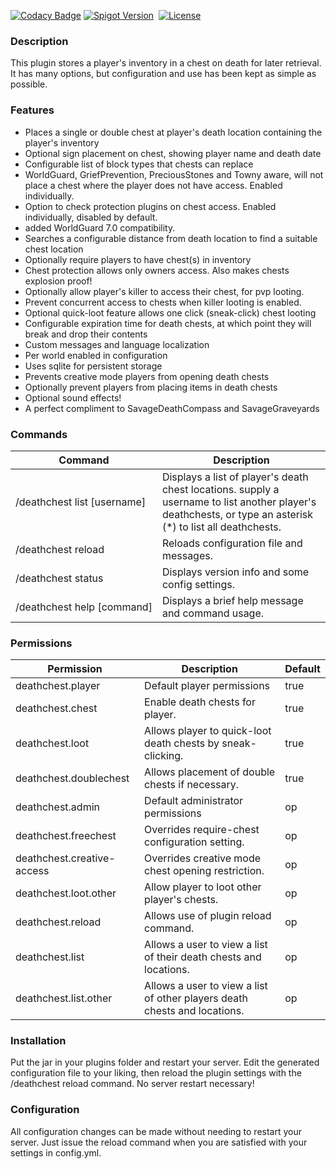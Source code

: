 [![Codacy Badge](https://api.codacy.com/project/badge/Grade/871d864a23794c6583cc5eb7a930a8e4)](https://app.codacy.com/gh/tim-savage/SavageDeathChest?utm_source=github.com&utm_medium=referral&utm_content=tim-savage/SavageDeathChest&utm_campaign=Badge_Grade_Settings)
[![Spigot Version](https://badgen.net/static/spigot-api/1.21.7?color=yellow)](https://spigotmc.org)
&nbsp;[![License](https://badgen.net/static/license/GPLv3)](https://www.gnu.org/licenses/gpl-3.0)

### Description

This plugin stores a player's inventory in a chest on death for later retrieval. 
It has many options, but configuration and use has been kept as simple as possible.

### Features

* Places a single or double chest at player's death location containing the player's inventory
* Optional sign placement on chest, showing player name and death date
* Configurable list of block types that chests can replace
* WorldGuard, GriefPrevention, PreciousStones and Towny aware, will not place a chest where the player does not have access. Enabled individually.
* Option to check protection plugins on chest access. Enabled individually, disabled by default.
* added WorldGuard 7.0 compatibility.
* Searches a configurable distance from death location to find a suitable chest location
* Optionally require players to have chest(s) in inventory
* Chest protection allows only owners access. Also makes chests explosion proof!
* Optionally allow player's killer to access their chest, for pvp looting.
* Prevent concurrent access to chests when killer looting is enabled.
* Optional quick-loot feature allows one click (sneak-click) chest looting
* Configurable expiration time for death chests, at which point they will break and drop their contents
* Custom messages and language localization
* Per world enabled in configuration
* Uses sqlite for persistent storage
* Prevents creative mode players from opening death chests
* Optionally prevent players from placing items in death chests
* Optional sound effects!
* A perfect compliment to SavageDeathCompass and SavageGraveyards

### Commands

| Command                                 | Description                                                                                                                                                 |
|-----------------------------------------|-------------------------------------------------------------------------------------------------------------------------------------------------------------|
| /deathchest&nbsp;list&nbsp;\[username\] | Displays a list of player's death chest locations. supply a username to list another player's deathchests, or type an asterisk (*) to list all deathchests. |
| /deathchest&nbsp;reload                 | Reloads configuration file and messages.                                                                                                                    |
| /deathchest&nbsp;status                 | Displays version info and some config settings.                                                                                                             |
| /deathchest&nbsp;help&nbsp;\[command\]  | Displays a brief help message and command usage.                                                                                                            |

### Permissions

| Permission                 | Description                                                               | Default |
|----------------------------|---------------------------------------------------------------------------|---------|
| deathchest.player          | Default player permissions                                                | true    |
| deathchest.chest           | Enable death chests for player.                                           | true    |
| deathchest.loot            | Allows player to quick-loot death chests by sneak-clicking.               | true    |
| deathchest.doublechest     | Allows placement of double chests if necessary.                           | true    |
| deathchest.admin           | Default administrator permissions                                         | op      |
| deathchest.freechest       | Overrides require-chest configuration setting.                            | op      |
| deathchest.creative-access | Overrides creative mode chest opening restriction.                        | op      |
| deathchest.loot.other      | Allow player to loot other player's chests.                               | op      |
| deathchest.reload          | Allows use of plugin reload command.                                      | op      |
| deathchest.list            | Allows a user to view a list of their death chests and locations.         | op      |
| deathchest.list.other      | Allows a user to view a list of other players death chests and locations. | op      |

### Installation
Put the jar in your plugins folder and restart your server. Edit the generated configuration file to your liking, 
then reload the plugin settings with the /deathchest reload command. No server restart necessary!

### Configuration
All configuration changes can be made without needing to restart your server. Just issue the reload command when 
you are satisfied with your settings in config.yml.
